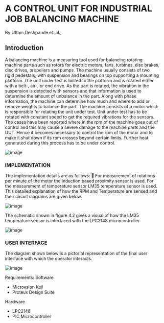 # A CONTROL UNIT FOR INDUSTRIAL JOB  BALANCING MACHINE 

By Uttam Deshpande et. al.,


## Introduction
A balancing machine is a measuring tool used for balancing rotating machine parts such as rotors for electric motors, fans, turbines, disc brakes, disc drives, propellers and pumps. The machine usually consists of two rigid pedestals, with suspension and bearings on top supporting a mounting platform. The unit under test is bolted to the platform and is rotated either with a belt-, air-, or end drive. As the part is rotated, the vibration in the suspension is detected with sensors and that information is used to determine the amount of unbalance in the part. Along with phase information, the machine can determine how much and where to add or remove weights to balance the part. The machine consists of a motor which is responsible for rotating the unit under test. Unit under test has to be rotated with constant speed to get the required vibrations for the sensors. The cases have been reported where in the rpm of the machine goes out of control and this may cause a severe damage to the machine parts and the UUT. Hence it becomes necessary to control the rpm of the motor and to make it shut down if its rpm crosses beyond certain limits. Further heat generated during this process has to be under control. 

![image](https://user-images.githubusercontent.com/107185323/199002112-84bc5e52-9569-4e91-8441-319b4f4ae78d.png)

### IMPLEMENTATION
The implementation details are as follows:  For measurement of rotations per minute of the motor the induction based proximity sensor is used. For the measurement of temperature sensor LM35 temperature sensor is used. This detailed explanation of how the RPM and Temperature are sensed and their circuit diagrams are given below.

![image](https://user-images.githubusercontent.com/107185323/199002014-6c23d3f4-9e7a-4e4b-b4f1-b758b0357144.png)

The schematic shown in figure 4.2 gives a visual of how the LM35 temperature sensor is interfaced with the LPC2148 microcontroller. 

![image](https://user-images.githubusercontent.com/107185323/199002056-b985b4ca-1cef-430e-b7e9-b5c3e4001147.png)


### USER INTERFACE
The diagram shown below is a pictorial representation of the final user interface with which the operator interacts.

![image](https://user-images.githubusercontent.com/107185323/199002226-19760b2a-8086-4111-a3b3-2e3db842b773.png)


Requirements: Software
* Microvsion Keil
* Proteus Design Suite

Hardware 
* LPC2148
* PIC Microcontroller
